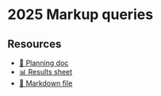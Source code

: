 # 2025 Markup queries

<!--
  This directory contains all of the 2025 Markup chapter queries.

  Each query should have a corresponding `metric_name.sql` file.
  Note that readers are linked to this directory, so try to make the SQL file names descriptive for easy browsing.

  Analysts: if helpful, you can use this README to give additional info about the queries.
-->

## Resources

- [📄 Planning doc][~google-doc]
- [📊 Results sheet][~google-sheets]
- [📝 Markdown file][~chapter-markdown]

[~google-doc]: https://docs.google.com/document/d/1IhN_rvDhvM5uACVlLvd5wTDXVvEJGNgZwD2Pk3hK_mw
[~google-sheets]: https://docs.google.com/spreadsheets/d/1I2wFTMAvpUHjKNs86VkBQRdptoV0rklbCxWRTLS6cxE/edit
[~chapter-markdown]: https://github.com/HTTPArchive/almanac.httparchive.org/tree/main/src/content/en/2025/markup.md
